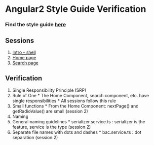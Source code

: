 # Angular2 Style Guide Verification
### Find the style guide [here](https://angular.io/docs/ts/latest/guide/style-guide.html)

## Sessions

1. [Intro - shell](http://plnkr.co/edit/cfcFBIf6KuNELspLOKZ7?p=preview)
2. [Home page](https://plnkr.co/edit/CkaUN4?p=preview)
3. [Search page](https://plnkr.co/edit/20ssm8OyGxC9JpHLIcjQ?p=preview)

## Verification

1. Single Responsibility Principle (SRP)
  1. Rule of One
    * The Home Component, search component, etc. have single responsibilities
    * All sessions follow this rule
  2. Small functions
    * From the Home Component: nextPage() and getRadioValue() are small (session 2)
2. Naming
  1. General naming guidelines
    * serializer.service.ts : serializer is the feature, service is the type (session 2)
  2. Separate file names with dots and dashes
    * bac.service.ts : dot separation (session 2)